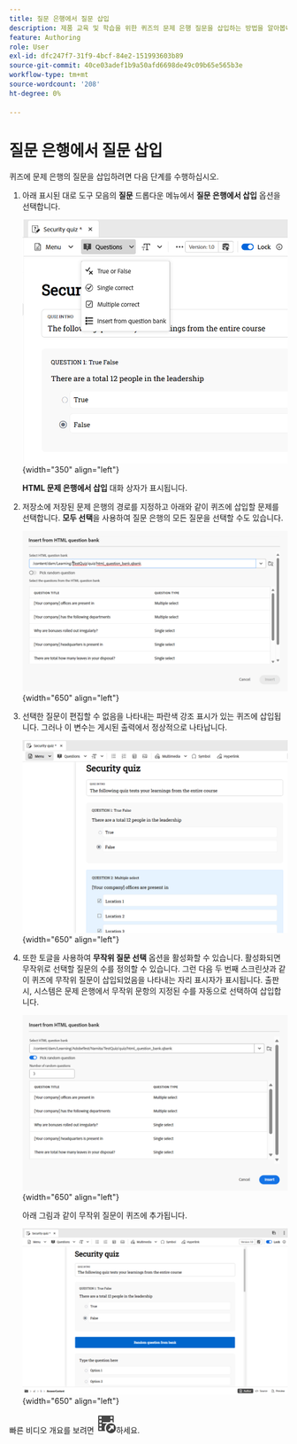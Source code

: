 ```yaml
---
title: 질문 은행에서 질문 삽입
description: 제품 교육 및 학습을 위한 퀴즈의 문제 은행 질문을 삽입하는 방법을 알아봅니다
feature: Authoring
role: User
exl-id: dfc247f7-31f9-4bcf-84e2-151993603b89
source-git-commit: 40ce03adef1b9a50afd6698de49c09b65e565b3e
workflow-type: tm+mt
source-wordcount: '208'
ht-degree: 0%

---
```


# 질문 은행에서 질문 삽입

퀴즈에 문제 은행의 질문을 삽입하려면 다음 단계를 수행하십시오.

1. 아래 표시된 대로 도구 모음의 **질문** 드롭다운 메뉴에서 **질문 은행에서 삽입** 옵션을 선택합니다.

   ![](assets/insert-from-question-bank.png){width="350" align="left"}

   **HTML 문제 은행에서 삽입** 대화 상자가 표시됩니다.

1. 저장소에 저장된 문제 은행의 경로를 지정하고 아래와 같이 퀴즈에 삽입할 문제를 선택합니다. **모두 선택**&#x200B;을 사용하여 질문 은행의 모든 질문을 선택할 수도 있습니다.

   ![](assets/question-bank.png){width="650" align="left"}

1. 선택한 질문이 편집할 수 없음을 나타내는 파란색 강조 표시가 있는 퀴즈에 삽입됩니다. 그러나 이 변수는 게시된 출력에서 정상적으로 나타납니다.

   ![](assets/specific-questions.png){width="650" align="left"}

1. 또한 토글을 사용하여 **무작위 질문 선택** 옵션을 활성화할 수 있습니다. 활성화되면 무작위로 선택할 질문의 수를 정의할 수 있습니다. 그런 다음 두 번째 스크린샷과 같이 퀴즈에 무작위 질문이 삽입되었음을 나타내는 자리 표시자가 표시됩니다. 출판 시, 시스템은 문제 은행에서 무작위 문항의 지정된 수를 자동으로 선택하여 삽입합니다.

   ![](assets/random-question-question-bank.png){width="650" align="left"}

   아래 그림과 같이 무작위 질문이 퀴즈에 추가됩니다.

   ![](assets/inserted-question.png){width="650" align="left"}


빠른 비디오 개요를 보려면 [![](assets/Smock_VideoCheckedOut_18_N.svg)](https://video.tv.adobe.com/v/3475212/learning-content-aem-guides)하세요.